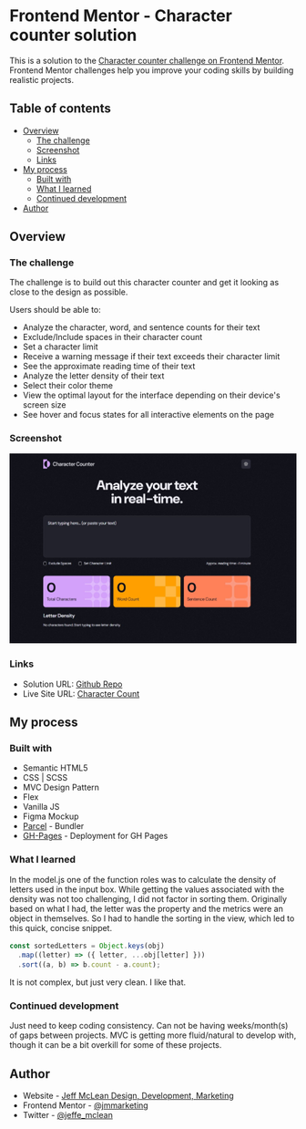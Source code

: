 # Frontend Mentor - Character counter solution

This is a solution to the [Character counter challenge on Frontend Mentor](https://www.frontendmentor.io/challenges/character-counter-znSgeWs_i6). Frontend Mentor challenges help you improve your coding skills by building realistic projects.

## Table of contents

- [Overview](#overview)
  - [The challenge](#the-challenge)
  - [Screenshot](#screenshot)
  - [Links](#links)
- [My process](#my-process)
  - [Built with](#built-with)
  - [What I learned](#what-i-learned)
  - [Continued development](#continued-development)
- [Author](#author)

## Overview

### The challenge

The challenge is to build out this character counter and get it looking as close to the design as possible.

Users should be able to:

- Analyze the character, word, and sentence counts for their text
- Exclude/Include spaces in their character count
- Set a character limit
- Receive a warning message if their text exceeds their character limit
- See the approximate reading time of their text
- Analyze the letter density of their text
- Select their color theme
- View the optimal layout for the interface depending on their device's screen size
- See hover and focus states for all interactive elements on the page

### Screenshot

![](./screenshot.jpg)

### Links

- Solution URL: [Github Repo](https://github.com/jmmarketing/character-count-tool)
- Live Site URL: [Character Count](https://jmmarketing.github.io/character-count-tool/)

## My process

### Built with

- Semantic HTML5
- CSS | SCSS
- MVC Design Pattern
- Flex
- Vanilla JS
- Figma Mockup
- [Parcel](https://parceljs.org/) - Bundler
- [GH-Pages](https://www.npmjs.com/package/gh-pages) - Deployment for GH Pages

### What I learned

In the model.js one of the function roles was to calculate the density of letters used in the input box. While getting the values associated with the density was not too challenging, I did not factor in sorting them. Originally based on what I had, the letter was the property and the metrics were an object in themselves. So I had to handle the sorting in the view, which led to this quick, concise snippet.

```js
const sortedLetters = Object.keys(obj)
  .map((letter) => ({ letter, ...obj[letter] }))
  .sort((a, b) => b.count - a.count);
```

It is not complex, but just very clean. I like that.

### Continued development

Just need to keep coding consistency. Can not be having weeks/month(s) of gaps between projects. MVC is getting more fluid/natural to develop with, though it can be a bit overkill for some of these projects.

## Author

- Website - [Jeff McLean Design, Development, Marketing](https://www.jeffreymclean.com)
- Frontend Mentor - [@jmmarketing](https://www.frontendmentor.io/profile/jmmarketing)
- Twitter - [@jeffe_mclean](https://www.twitter.com/jeffe_mclean)
